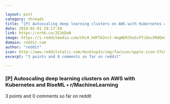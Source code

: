 ```yaml
---

layout: post
category: threads
title: "[P] Autoscaling deep learning clusters on AWS with Kubernetes and RiseML"
date: 2018-02-01 19:17:59
link: https://vrhk.co/2E3kDaN
image: https://i.redditmedia.com/CKc9_kOFlK2nct-4egWERJSoScFTcQoc5MdQe0qliRY.jpg?w=320&s=ac3715c20fcacabb7c428b0c7f2dfc93
domain: reddit.com
author: "reddit"
icon: http://www.redditstatic.com/desktop2x/img/favicon/apple-icon-57x57.png
excerpt: "3 points and 0 comments so far on reddit"

---
```


### [P] Autoscaling deep learning clusters on AWS with Kubernetes and RiseML • r/MachineLearning

3 points and 0 comments so far on reddit
